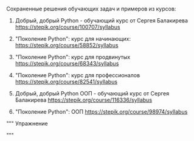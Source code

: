 Сохраненные решения обучающих задач и примеров из курсов: 
1) Добрый, добрый Python - обучающий курс от Сергея Балакирева
https://stepik.org/course/100707/syllabus

2) "Поколение Python": курс для начинающих:
https://stepik.org/course/58852/syllabus

3) "Поколение Python": курс для продвинутых
https://stepik.org/course/68343/syllabus

4) "Поколение Python": курс для профессионалов
https://stepik.org/course/82541/syllabus

5) Добрый, добрый Python ООП - обучающий курс от Сергея Балакирева
https://stepik.org/course/116336/syllabus

6) "Поколение Python": ООП
https://stepik.org/course/98974/syllabus

""" Упражнение

"""

